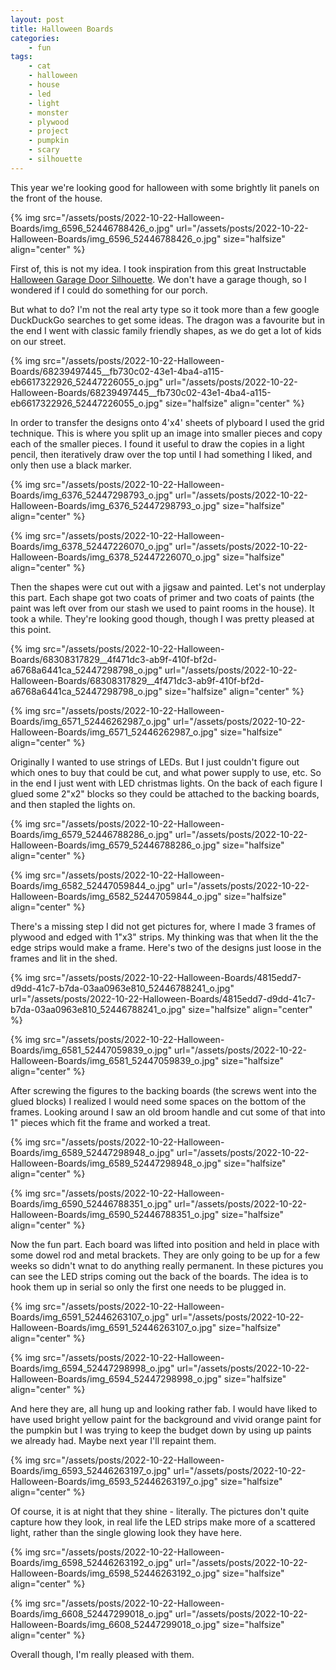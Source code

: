 ```yaml
---
layout: post
title: Halloween Boards
categories:
    - fun
tags:
    - cat
    - halloween
    - house
    - led
    - light
    - monster
    - plywood
    - project
    - pumpkin
    - scary
    - silhouette
---
```






This year we're looking good for halloween with some brightly lit panels on the front of the house.







{% img src="/assets/posts/2022-10-22-Halloween-Boards/img_6596_52446788426_o.jpg" url="/assets/posts/2022-10-22-Halloween-Boards/img_6596_52446788426_o.jpg"  size="halfsize"  align="center" %}


First of, this is not my idea.  I took inspiration from this great Instructable [Halloween Garage Door Silhouette](https://www.instructables.com/Halloween-Garage-Door-Silhouette/). We don't have a garage though, so I wondered if I could do something for our porch.




But what to do?  I'm not the real arty type so it took more than a few google DuckDuckGo searches to get some ideas.  The dragon was a favourite but in the end I went with classic family friendly shapes, as we do get a lot of kids on our street. 




{% img src="/assets/posts/2022-10-22-Halloween-Boards/68239497445__fb730c02-43e1-4ba4-a115-eb6617322926_52447226055_o.jpg" url="/assets/posts/2022-10-22-Halloween-Boards/68239497445__fb730c02-43e1-4ba4-a115-eb6617322926_52447226055_o.jpg"  size="halfsize"  align="center" %}


In order to transfer the designs onto 4'x4' sheets of plyboard I used the grid technique. This is where you split up an image into smaller pieces and copy each of the smaller pieces.  I found it useful to draw the copies in a light pencil, then iteratively draw over the top until I had something I liked, and only then use a black marker.





{% img src="/assets/posts/2022-10-22-Halloween-Boards/img_6376_52447298793_o.jpg" url="/assets/posts/2022-10-22-Halloween-Boards/img_6376_52447298793_o.jpg"  size="halfsize"  align="center" %}


{% img src="/assets/posts/2022-10-22-Halloween-Boards/img_6378_52447226070_o.jpg" url="/assets/posts/2022-10-22-Halloween-Boards/img_6378_52447226070_o.jpg"  size="halfsize"  align="center" %}



Then the shapes were cut out with a jigsaw and painted. Let's not underplay this part.  Each shape got two coats of primer and two coats of paints (the paint was left over from our stash we used to paint rooms in the house). It took a while.  They're looking good though, though I was pretty pleased at this point.





{% img src="/assets/posts/2022-10-22-Halloween-Boards/68308317829__4f471dc3-ab9f-410f-bf2d-a6768a6441ca_52447298798_o.jpg" url="/assets/posts/2022-10-22-Halloween-Boards/68308317829__4f471dc3-ab9f-410f-bf2d-a6768a6441ca_52447298798_o.jpg"  size="halfsize"  align="center" %}


{% img src="/assets/posts/2022-10-22-Halloween-Boards/img_6571_52446262987_o.jpg" url="/assets/posts/2022-10-22-Halloween-Boards/img_6571_52446262987_o.jpg"  size="halfsize"  align="center" %}



Originally I wanted to use strings of LEDs. But I just couldn't figure out which ones to buy that could be cut, and what power supply to use, etc.  So in the end I just went with LED christmas lights. On the back of each figure I glued some 2"x2" blocks so they could be attached to the backing boards, and then stapled the lights on.





{% img src="/assets/posts/2022-10-22-Halloween-Boards/img_6579_52446788286_o.jpg" url="/assets/posts/2022-10-22-Halloween-Boards/img_6579_52446788286_o.jpg"  size="halfsize"  align="center" %}


{% img src="/assets/posts/2022-10-22-Halloween-Boards/img_6582_52447059844_o.jpg" url="/assets/posts/2022-10-22-Halloween-Boards/img_6582_52447059844_o.jpg"  size="halfsize"  align="center" %}



There's a missing step I did not get pictures for, where I made 3 frames of plywood and edged with 1"x3" strips. My thinking was that when lit the the edge strips would make a frame. Here's two of the designs just loose in the frames and lit in the shed.





{% img src="/assets/posts/2022-10-22-Halloween-Boards/4815edd7-d9dd-41c7-b7da-03aa0963e810_52446788241_o.jpg" url="/assets/posts/2022-10-22-Halloween-Boards/4815edd7-d9dd-41c7-b7da-03aa0963e810_52446788241_o.jpg"  size="halfsize"  align="center" %}


{% img src="/assets/posts/2022-10-22-Halloween-Boards/img_6581_52447059839_o.jpg" url="/assets/posts/2022-10-22-Halloween-Boards/img_6581_52447059839_o.jpg"  size="halfsize"  align="center" %}



After screwing the figures to the backing boards (the screws went into the glued blocks) I realized I would need some spaces on the bottom of the frames.  Looking around I saw an old broom handle and cut some of that into 1" pieces which fit the frame and worked a treat.





{% img src="/assets/posts/2022-10-22-Halloween-Boards/img_6589_52447298948_o.jpg" url="/assets/posts/2022-10-22-Halloween-Boards/img_6589_52447298948_o.jpg"  size="halfsize"  align="center" %}


{% img src="/assets/posts/2022-10-22-Halloween-Boards/img_6590_52446788351_o.jpg" url="/assets/posts/2022-10-22-Halloween-Boards/img_6590_52446788351_o.jpg"  size="halfsize"  align="center" %}



Now the fun part.  Each board was lifted into position and held in place with some dowel rod and metal brackets.  They are only going to be up for a few weeks so didn't wnat to do anything really permanent.  In these pictures you can see the LED strips coming out the back of the boards.  The idea is to hook them up in serial so only the first one needs to be plugged in.





{% img src="/assets/posts/2022-10-22-Halloween-Boards/img_6591_52446263107_o.jpg" url="/assets/posts/2022-10-22-Halloween-Boards/img_6591_52446263107_o.jpg"  size="halfsize"  align="center" %}


{% img src="/assets/posts/2022-10-22-Halloween-Boards/img_6594_52447298998_o.jpg" url="/assets/posts/2022-10-22-Halloween-Boards/img_6594_52447298998_o.jpg"  size="halfsize"  align="center" %}



And here they are, all hung up and looking rather fab.  I would have liked to have used bright yellow paint for the background and vivid orange paint for the pumpkin but I was trying to keep the budget down by using up paints we already had.  Maybe next year I'll repaint them.




{% img src="/assets/posts/2022-10-22-Halloween-Boards/img_6593_52446263197_o.jpg" url="/assets/posts/2022-10-22-Halloween-Boards/img_6593_52446263197_o.jpg"  size="halfsize"  align="center" %}


Of course, it is at night that they shine - literally. The pictures don't quite capture how they look, in real life the LED strips make more of a scattered light, rather than the single glowing look they have here.





{% img src="/assets/posts/2022-10-22-Halloween-Boards/img_6598_52446263192_o.jpg" url="/assets/posts/2022-10-22-Halloween-Boards/img_6598_52446263192_o.jpg"  size="halfsize"  align="center" %}


{% img src="/assets/posts/2022-10-22-Halloween-Boards/img_6608_52447299018_o.jpg" url="/assets/posts/2022-10-22-Halloween-Boards/img_6608_52447299018_o.jpg"  size="halfsize"  align="center" %}



Overall though, I'm really pleased with them.



